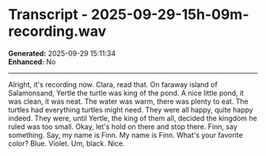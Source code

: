 # Transcript - 2025-09-29-15h-09m-recording.wav

**Generated:** 2025-09-29 15:11:34  
**Enhanced:** No

---

Alright, it's recording now. Clara, read that. On faraway island of Salamonsand, Yertle the turtle was king of the pond. A nice little pond, it was clean, it was neat. The water was warm, there was plenty to eat. The turtles had everything turtles might need. They were all happy, quite happy indeed. They were, until Yertle, the king of them all, decided the kingdom he ruled was too small. Okay, let's hold on there and stop there. Finn, say something. Say, my name is Finn. My name is Finn. What's your favorite color? Blue. Violet. Um, black. Nice.
